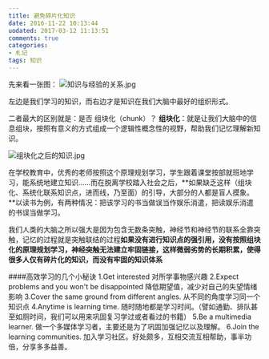 ```yaml
---
title: 避免碎片化知识
date: 2016-11-22 10:13:44
uodated: 2017-03-12 11:13:51
comments: true
categories:
- 札记
tags: 知识
---
```


先来看一张图：
![知识与经验的关系.jpg](http://upload-images.jianshu.io/upload_images/877666-63faa31caf7207bc.jpg?imageMogr2/auto-orient/strip%7CimageView2/2/w/1240)

左边是我们学习的知识，而右边才是知识在我们大脑中最好的组织形式。

二者最大的区别就是：是否 组块化（chunk）？
**组块化**：就是让我们大脑中的信息组块，按照有意义的方式组成一个逻辑性概念性的视野，帮助我们记忆理解新知识。

![组块化之后的知识.jpg](http://upload-images.jianshu.io/upload_images/877666-65115d3ee27bef08.jpg?imageMogr2/auto-orient/strip%7CimageView2/2/w/1240)

在学校教育中，优秀的老师按照这个原理规划学习，学生跟着课堂按部就班地学习，能系统地建立知识……而在脱离学校踏入社会之后，**如果缺乏这样（组块化、系统化联系知识点，进而线，乃至面）的引导，大部分的人都是盲人摸象。**以读书为例，有两种情况：把该学习的书当做误当作娱乐消遣，把读娱乐消遣的书误当做学习。

我们人类的大脑之所以强大是因为包含无数条突触，神经节和神经节的联系全靠突触，记忆的过程就是突触联结的过程****如果没有进行知识点的强引用，没有按照组块化的原理规划学习，神经突触无法建立牢固链接，这样微弱劣势的长期积累，使得很多人仅有碎片化的知识，而没有牢固的知识体系****

####高效学习的几个小秘诀
1.Get interested
对所学事物感兴趣
2.Expect problems and you won't be disappointed
降低期望值，减少对自己的失望情绪影响
3.Cover the same ground from different angles.
从不同的角度学习同一个知识点
4.Anytime is learning time.
随时随地都是学习时间。（譬如通勤、排队甚至如厕时间，我们可以用来巩固复习学过或者看过的书籍）
5.Be a multimedia learner.
做一个多媒体学习者，主要还是为了巩固加强记忆以及理解。
6.Join the learning communities.
加入学习社区。好处颇多，互相交流互相帮助，事半功倍，分享多多益善。